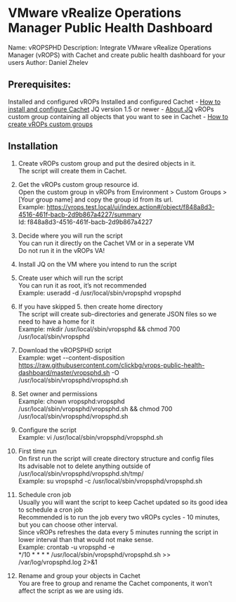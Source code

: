 # VMware vRealize Operations Manager Public Health Dashboard
Name: vROPSPHD
Description: Integrate VMware vRealize Operations Manager (vROPS) with Cachet and create public health dashboard for your users
Author: Daniel Zhelev

## Prerequisites:
Installed and configured vROPs
Installed and configured Cachet - [How to install and configure Cachet](https://docs.cachethq.io/v1.0/docs/installing-cachet)
JQ version 1.5 or newer - [About JQ](https://stedolan.github.io/jq/)
vROPs custom group containing all objects that you want to see in Cachet - [How to create vROPs custom groups](https://blogs.vmware.com/management/2016/07/organizing-your-vmware-vrealize-operations-environment-with-custom-groups.html)

## Installation
1. Create vROPs custom group and put the desired objects in it.  
The script will create them in Cachet.

2. Get the vROPs custom group resource id.  
Open the custom group in vROPs from Environment > Custom Groups > [Your group name] and copy the group id from its url.  
Example: https://vrops.test.local/ui/index.action#/object/f848a8d3-4516-461f-bacb-2d9b867a4227/summary  
Id: f848a8d3-4516-461f-bacb-2d9b867a4227  

3. Decide where you will run the script  
You can run it directly on the Cachet VM or in a seperate VM  
Do not run it in the vROPs VA!  

4. Install JQ on the VM where you intend to run the script

5. Create user which will run the script  
You can run it as root, it’s not recommended  
Example: useradd -d /usr/local/sbin/vropsphd vropsphd  

6. If you have skipped 5. then create home directory  
The script will create sub-directories and generate JSON files so we need to have a home for it  
Example: mkdir /usr/local/sbin/vropsphd && chmod 700 /usr/local/sbin/vropsphd  

7. Download the vROPSPHD script  
Example: wget --content-disposition https://raw.githubusercontent.com/clickbg/vrops-public-health-dashboard/master/vropsphd.sh -O /usr/local/sbin/vropsphd/vropsphd.sh  

8. Set owner and permissions  
Example: chown vropsphd:vropsphd /usr/local/sbin/vropsphd/vropsphd.sh && chmod 700 /usr/local/sbin/vropsphd/vropsphd.sh  

9. Configure the script  
Example: vi /usr/local/sbin/vropsphd/vropsphd.sh  

10. First time run  
On first run the script will create directory structure and config files  
Its advisable not to delete anything outside of /usr/local/sbin/vropsphd/vropsphd.sh/tmp/  
Example: su vropsphd -c /usr/local/sbin/vropsphd/vropsphd.sh  

11. Schedule cron job  
Usually you will want the script to keep Cachet updated so its good idea to schedule a cron job  
Recommended is to run the job every two vROPs cycles - 10 minutes, but you can choose other interval.  
Since vROPs refreshes the data every 5 minutes running the script in lower interval than that would not make sense.  
Example: crontab -u vropsphd -e  
*/10 * * * * /usr/local/sbin/vropsphd/vropsphd.sh >> /var/log/vropsphd.log 2>&1  

12. Rename and group your objects in Cachet  
You are free to group and rename the Cachet components, it won't affect the script as we are using ids.  
